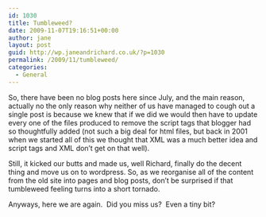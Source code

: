 ```yaml
---
id: 1030
title: Tumbleweed?
date: 2009-11-07T19:16:51+00:00
author: jane
layout: post
guid: http://wp.janeandrichard.co.uk/?p=1030
permalink: /2009/11/tumbleweed/
categories:
  - General
---
```

So, there have been no blog posts here since July, and the main reason, actually no the only reason why neither of us have managed to cough out a single post is because we knew that if we did we would then have to update every one of the files produced to remove the script tags that blogger had so thoughtfully added (not such a big deal for html files, but back in 2001 when we started all of this we thought that XML was a much better idea and script tags and XML don&#8217;t get on that well). 

Still, it kicked our butts and made us, well Richard, finally do the decent thing and move us on to wordpress. So, as we reorganise all of the content from the old site into pages and blog posts, don&#8217;t be surprised if that tumbleweed feeling turns into a short tornado.  

Anyways, here we are again.  Did you miss us?  Even a tiny bit?